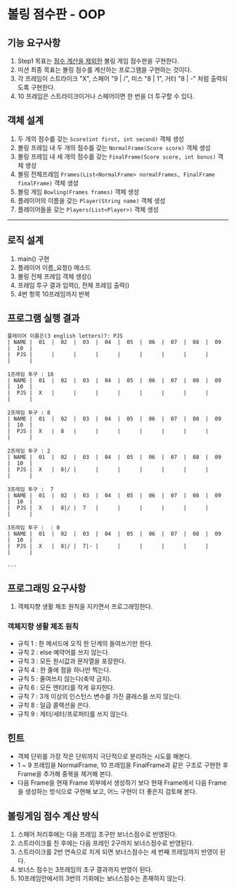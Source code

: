 # 볼링 점수판 - OOP

## 기능 요구사항
1. Step1 목표는 <u>점수 계산을 제외한</u> 볼링 게임 점수판을 구현한다.
2. 미션 최종 목표는 볼링 점수를 계산하는 프로그램을 구현하는 것이다.
3. 각 프레임이 스트라이크 "X", 스페어 "9 | /", 미스 "8 | 1", 거터 "8 | -" 처럼 출력되도록 구현한다.
4. 10 프레임은 스트라이크이거나 스페어이면 한 번을 더 투구할 수 있다.

## 객체 설계
1. 두 개의 점수를 갖는 ```Score(int first, int second)``` 객체 생성
1. 볼링 프레임 내 두 개의 점수를 갖는 ```NormalFrame(Score score)``` 객체 생성
1. 볼링 프레임 내 세 개의 점수를 갖는 ```FinalFrame(Score score, int bonus)``` 객체 생성
1. 볼링 전체프레임 ```Frames(List<NormalFrame> normalFrames, FinalFrame finalFrame)``` 객체 생성
1. 볼링 게임 ```Bowling(Frames frames)``` 객체 생성
1. 플레이어의 이름을 갖는 ```Player(String name)``` 객체 생성
1. 플레이어들을 갖는 ```Players(List<Player>)``` 객체 생성

------

## 로직 설계
1. main() 구현
1. 플레이어 이름_요청() 메소드
1. 볼링 전체 프레임 객체 생성()
1. 프레임 투구 결과 입력(), 전체 프레임 출력()
1. 4번 항목 10프레임까지 반복

## 프로그램 실행 결과
~~~
플레이어 이름은(3 english letters)?: PJS
| NAME |  01  |  02  |  03  |  04  |  05  |  06  |  07  |  08  |  09  |  10  |
|  PJS |      |      |      |      |      |      |      |      |      |      |

1프레임 투구 : 10
| NAME |  01  |  02  |  03  |  04  |  05  |  06  |  07  |  08  |  09  |  10  |
|  PJS |  X   |      |      |      |      |      |      |      |      |      |

2프레임 투구 : 8
| NAME |  01  |  02  |  03  |  04  |  05  |  06  |  07  |  08  |  09  |  10  |
|  PJS |  X   |  8   |      |      |      |      |      |      |      |      |

2프레임 투구 : 2
| NAME |  01  |  02  |  03  |  04  |  05  |  06  |  07  |  08  |  09  |  10  |
|  PJS |  X   |  8|/ |      |      |      |      |      |      |      |      |

3프레임 투구 :  7
| NAME |  01  |  02  |  03  |  04  |  05  |  06  |  07  |  08  |  09  |  10  |
|  PJS |  X   |  8|/ |  7   |      |      |      |      |      |      |      |

3프레임 투구 :  : 0
| NAME |  01  |  02  |  03  |  04  |  05  |  06  |  07  |  08  |  09  |  10  |
|  PJS |  X   |  8|/ |  7|- |      |      |      |      |      |      |      |

...
~~~

## 프로그래밍 요구사항
1. 객체지향 생활 체조 원칙을 지키면서 프로그래밍한다.

### 객체지향 생활 체조 원칙
- 규칙 1 : 한 메서드에 오직 한 단계의 들여쓰기만 한다.
- 규칙 2 : else 예약어를 쓰지 않는다.
- 규칙 3 : 모든 원시값과 문자열을 포장한다.
- 규칙 4 : 한 줄에 점을 하나만 찍는다.
- 규칙 5 : 줄여쓰지 않는다(축약 금지).
- 규칙 6 : 모든 엔티티를 작게 유지한다.
- 규칙 7 : 3개 이상의 인스턴스 변수를 가진 클래스를 쓰지 않는다.
- 규칙 8 : 일급 콜렉션을 쓴다.
- 규칙 9 : 게터/세터/프로퍼티를 쓰지 않는다.

## 힌트
- 객체 단위를 가장 작은 단위까지 극단적으로 분리하는 시도를 해본다.
- 1 ~ 9 프레임을 NormalFrame, 10 프레임을 FinalFrame과 같은 구조로 구현한 후 Frame을 추가해 중복을 제거해 본다.
- 다음 Frame을 현재 Frame 외부에서 생성하기 보다 현재 Frame에서 다음 Frame을 생성하는 방식으로 구현해 보고, 어느 구현이 더 좋은지 검토해 본다.

## 볼링게임 점수 계산 방식
1. 스페어 처리후에는 다음 프레임 초구만 보너스점수로 반영된다.
1. 스트라이크를 친 후에는 다음 프레인 2구까지 보너스점수로 반영된다.
1. 스트라이크를 2번 연속으로 치게 되면 보너스점수는 세 번째 프레임까지 반영이 된다.
1. 보너스 점수는 3프레임의 초구 결과까지 반영이 된다.
1. 10프레임안에서의 3번의 기회에는 보너스점수는 존재하지 않는다.
